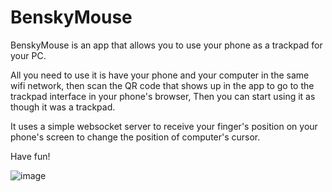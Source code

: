# BenskyMouse

BenskyMouse is an app that allows you to use your phone as a trackpad for your PC. 

All you need to use it is have your phone and your computer in the same wifi network, then scan the QR code that shows up in the app to go to the trackpad interface in your phone's browser, Then you can start using it as though it was a trackpad. 

It uses a simple websocket server to receive your finger's position on your phone's screen to change the position of computer's cursor.

Have fun! 

![image](https://user-images.githubusercontent.com/84646869/181305265-367b2958-c9ad-4a7d-858c-0e31bbf03f2f.png)
